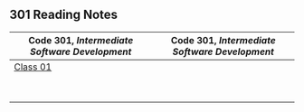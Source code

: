 <h2 style=“display:block;
           margin-left: auto;
           margin-right:auto;
           text-align: center;“>
  301 Reading Notes</h2> 
  
  **Code 301**, _Intermediate Software Development_ |  **Code 301**, _Intermediate Software Development_
------------ | -------------
[Class 01]() | []()
[]() | []() 
[]() | []()
[]() | []()
[]() | []()
[]() | []()
[]() | []()
[]() | []()
[]() | []()
